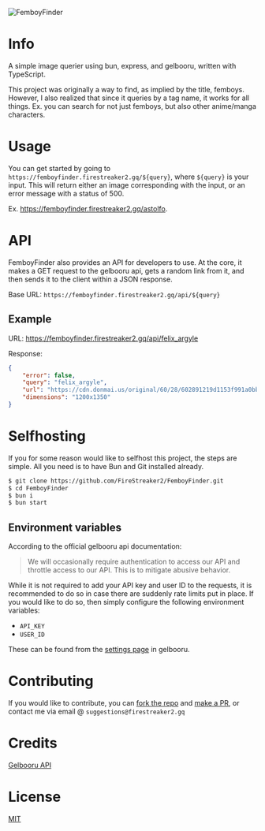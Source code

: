 ![FemboyFinder](https://socialify.git.ci/FireStreaker2/FemboyFinder/image?description=1&forks=1&issues=1&logo=https%3A%2F%2Fi.pinimg.com%2F736x%2F50%2F77%2F1f%2F50771f45b1c015cfbb8b0853ba7b8521.jpg&name=1&owner=1&pulls=1&stargazers=1&theme=Dark)

# Info

A simple image querier using bun, express, and gelbooru, written with TypeScript.

This project was originally a way to find, as implied by the title, femboys. However, I also realized that since it queries by a tag name, it works for all things. Ex. you can search for not just femboys, but also other anime/manga characters.

# Usage

You can get started by going to `https://femboyfinder.firestreaker2.gq/${query}`, where `${query}` is your input. This will return either an image corresponding with the input, or an error message with a status of 500.

Ex. https://femboyfinder.firestreaker2.gq/astolfo.

# API

FemboyFinder also provides an API for developers to use. At the core, it makes a GET request to the gelbooru api, gets a random link from it, and then sends it to the client within a JSON response.

Base URL: `https://femboyfinder.firestreaker2.gq/api/${query}`

## Example

URL: https://femboyfinder.firestreaker2.gq/api/felix_argyle

Response:

```json
{
	"error": false,
	"query": "felix_argyle",
	"url": "https://cdn.donmai.us/original/60/28/602891219d1153f991a0bb96c338a29b.jpg",
	"dimensions": "1200x1350"
}
```

# Selfhosting

If you for some reason would like to selfhost this project, the steps are simple. All you need is to have Bun and Git installed already.

```bash
$ git clone https://github.com/FireStreaker2/FemboyFinder.git
$ cd FemboyFinder
$ bun i
$ bun start
```

## Environment variables

According to the official gelbooru api documentation:

> We will occasionally require authentication to access our API and throttle access to our API. This is to mitigate abusive behavior.

While it is not required to add your API key and user ID to the requests, it is recommended to do so in case there are suddenly rate limits put in place. If you would like to do so, then simply configure the following environment variables:

- `API_KEY`
- `USER_ID`

These can be found from the [settings page](https://gelbooru.com/index.php?page=account&s=options) in gelbooru.

# Contributing

If you would like to contribute, you can <a href="https://github.com/FireStreaker2/FemboyFinder/fork">fork the repo</a> and <a href="https://github.com/FireStreaker2/FemboyFinder/compare">make a PR</a>, or contact me via email @ `suggestions@firestreaker2.gq`

# Credits

<a href="https://gelbooru.com/index.php?page=wiki&s=view&id=18780">Gelbooru API</a>

# License

<a href="https://github.com/FireStreaker2/FemboyFinder/blob/main/LICENSE">MIT</a>
